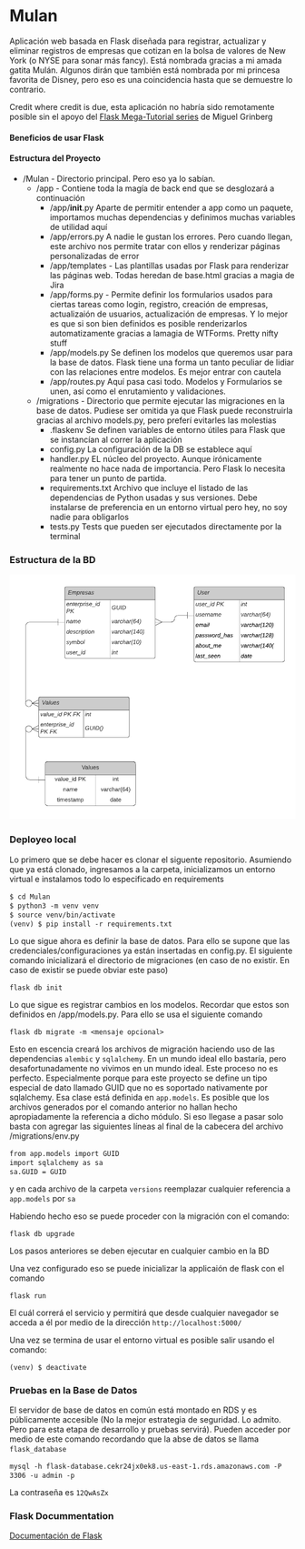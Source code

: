 # Mulan

Aplicación web basada en Flask diseñada para registrar, actualizar y eliminar registros de empresas que cotizan en la bolsa de valores de New York (o NYSE para sonar más fancy). Está nombrada gracias a mi amada gatita Mulán. Algunos dirán que también está nombrada por mi princesa favorita de Disney, pero eso es una coincidencia hasta que se demuestre lo contrario.


Credit where credit is due, esta aplicación no habría sido remotamente posible sin el apoyo del [Flask Mega-Tutorial series](https://blog.miguelgrinberg.com/post/the-flask-mega-tutorial-part-i-hello-world) de Miguel Grinberg

#### Beneficios de usar Flask


#### Estructura del Proyecto
- /Mulan - Directorio principal. Pero eso ya lo sabían.
    - /app - Contiene toda la magía de back end que se desglozará a continuación
        - /app/__init__.py Aparte de permitir entender a app como un paquete, importamos muchas dependencias y definimos muchas variables de utilidad aquí
        - /app/errors.py A nadie le gustan los errores. Pero cuando llegan, este archivo nos permite tratar con ellos y renderizar páginas personalizadas de error 
        - /app/templates - Las plantillas usadas por Flask para renderizar las páginas web. Todas heredan de base.html gracias a magia de Jira
        - /app/forms.py - Permite definir los formularios usados para ciertas tareas como login, registro, creación de empresas, actualizaión de usuarios, actualización de empresas. Y lo mejor es que si son bien definidos es posible renderizarlos automatizamente gracias a lamagia de WTForms. Pretty nifty stuff
        - /app/models.py Se definen los modelos que queremos usar para la base de datos. Flask tiene una forma un tanto peculiar de lidiar con las relaciones entre modelos. Es mejor entrar con cautela
        - /app/routes.py Aquí pasa casi todo. Modelos y Formularios se unen, así como el enrutamiento y validaciones. 
    - /migrations - Directorio que permite ejecutar las migraciones en la base de datos. Pudiese ser omitida ya que Flask puede reconstruirla gracias al archivo models.py, pero preferí evitarles las molestias
        - .flaskenv Se definen variables de entorno útiles para Flask que se instancían al correr la aplicación
        - config.py La configuración de la DB se establece aquí
        - handler.py EL núcleo del proyecto. Aunque irónicamente realmente no hace nada de importancia. Pero Flask lo necesita para tener un punto de partida.
        - requirements.txt Archivo que incluye el listado de las dependencias de Python usadas y sus versiones. Debe instalarse de preferencia en un entorno virtual pero hey, no soy nadie para obligarlos
        - tests.py Tests que pueden ser ejecutados directamente por la terminal

### Estructura de la BD
![](mulan-db.png)

### Deployeo local

Lo primero que se debe hacer es clonar el siguente repositorio. Asumiendo que ya está clonado, ingresamos a la carpeta, inicializamos un entorno virtual e instalamos todo lo especificado en requirements
```
$ cd Mulan
$ python3 -m venv venv
$ source venv/bin/activate
(venv) $ pip install -r requirements.txt
```

Lo que sigue ahora es definir la base de datos. Para ello se supone que las credenciales/configuraciones ya están insertadas en config.py. El siguiente comando inicializará el directorio de migraciones (en caso de no existir. En caso de existir se puede obviar este paso)
```
flask db init
```

Lo que sigue es registrar cambios en los modelos. Recordar que estos son definidos en /app/models.py. Para ello se usa el siguiente comando
```
flask db migrate -m <mensaje opcional>
```

Esto en escencia creará los archivos de migración haciendo uso de las dependencias `alembic` y `sqlalchemy`. En un mundo ideal ello bastaría, pero desafortunadamente no vivimos en un mundo ideal. Este proceso no es perfecto. Especialmente porque para este proyecto se define un tipo especial de dato llamado GUID que no es soportado nativamente por sqlalchemy. Esa clase está definida en `app.models`. Es posible que los archivos generados por el comando anterior no hallan hecho apropiadamente la referencia a dicho módulo. Si eso llegase a pasar solo basta con agregar las siguientes líneas al final de la cabecera del archivo /migrations/env.py
```
from app.models import GUID
import sqlalchemy as sa
sa.GUID = GUID
```

y en cada archivo de la carpeta `versions` reemplazar cualquier referencia a `app.models` por `sa`

Habiendo hecho eso se puede proceder con la migración con el comando:
```
flask db upgrade
```

Los pasos anteriores se deben ejecutar en cualquier cambio en la BD

Una vez configurado eso se puede inicializar la applicaión de flask con el comando 
```
flask run
```

El cuál correrá el servicio y permitirá que desde cualquier navegador se acceda a él por medio de la dirección `http://localhost:5000/`

Una vez se termina de usar el entorno virtual es posible salir usando el comando:
```
(venv) $ deactivate
```
### Pruebas en la Base de Datos
El servidor de base de datos en común está montado en RDS y es públicamente accesible (No la mejor estrategia de seguridad. Lo admito. Pero para esta etapa de desarrollo y pruebas servirá). Pueden acceder por medio de este comando recordando que la abse de datos se llama `flask_database`
```
mysql -h flask-database.cekr24jx0ek8.us-east-1.rds.amazonaws.com -P 3306 -u admin -p
```

La contraseña es `12QwAsZx`


### Flask Docummentation
[Documentación de Flask](https://flask.palletsprojects.com/en/2.0.x/)